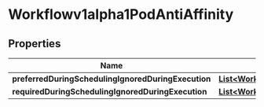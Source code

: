 

# Workflowv1alpha1PodAntiAffinity

## Properties

Name | Type | Description | Notes
------------ | ------------- | ------------- | -------------
**preferredDuringSchedulingIgnoredDuringExecution** | [**List&lt;Workflowv1alpha1WeightedPodAffinityTerm&gt;**](Workflowv1alpha1WeightedPodAffinityTerm.md) |  |  [optional]
**requiredDuringSchedulingIgnoredDuringExecution** | [**List&lt;Workflowv1alpha1PodAffinityTerm&gt;**](Workflowv1alpha1PodAffinityTerm.md) |  |  [optional]



